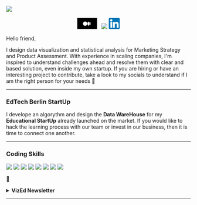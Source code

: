 <p>
  <a href="https://www.vizedex.com/"><img height="30" src="https://github.com/WaylonWalker/WaylonWalker/blob/main/icon/death_stranding_title.png?raw=true"></a>
</p>

<p align='center'>
<a href="https://medium.com/@matteo_gevi"><img height="30" src="https://github.com/DataStrander/DataStrander/blob/main/icon/medium_logo.jpg?raw=true"></a>&nbsp;&nbsp;
<a href="https://www.vizedex.com/"><img height="30" src="https://github.com/WaylonWalker/WaylonWalker/blob/main/icon/vized_purple_logo.png?raw=true"></a>
<a href="https://www.linkedin.com/in/matteo-gevi/"><img height="30" src="https://github.com/DataStrander/DataStrander/blob/main/icon/linkedin.png?raw=true"></a>
</p>

Hello friend,

I design data visualization and statistical analysis for Marketing Strategy and Product Assessment. With experience in scaling companies, I'm inspired to understand challenges ahead and resolve them with clear and based solution, even inside my own startup. If you are hiring or have an interesting project to contribute, take a look to my socials to understand if I am the right person for your needs 💌

  ---
  
### EdTech Berlin StartUp

I develope an algorythm and design the **Data WareHouse** for my **Educational StartUp** already launched on the market. If you would like to hack the learning process with our team or invest in our business, then it is time to connect one another.

 ---

### Coding Skills

![](https://img.shields.io/badge/Code-Python-informational?style=flat&logo=#3776AB&logoColor=white&color=2bbc8a)
![](https://img.shields.io/badge/DB-PostgreeSQL-informational?style=flat&logo=#4169E1&logoColor=white&color=2bbc8a)
![](https://img.shields.io/badge/OS-Linux-informational?style=flat&logo=#FCC624&logoColor=white&color=2bbc8a)
![](https://img.shields.io/badge/Shell-Bash-informational?style=flat&logo=#4EAA25&logoColor=white&color=2bbc8a)
![](https://img.shields.io/badge/BI-Tableau-informational?style=flat&logo=#E97627&logoColor=white&color=2bbc8a)
![](https://img.shields.io/badge/Cloud-AWS-informational?style=flat&logo=#232F3E&logoColor=white&color=2bbc8a)
![](https://img.shields.io/badge/Dev-Docker-informational?style=flat&logo=#2496ED&logoColor=white&color=2bbc8a)
![](https://img.shields.io/badge/Dev-VisualStudio-informational?style=flat&logo=#5C2D91&logoColor=white&color=2bbc8a)

💌
<details>
 <summary><strong> VizEd Newsletter</strong></summary>
 <a href="https://www.vizedex.com/blog-new/"><img width="400" src="https://www.vizedex.com/blog-new/"></a>
 
</details>

---
